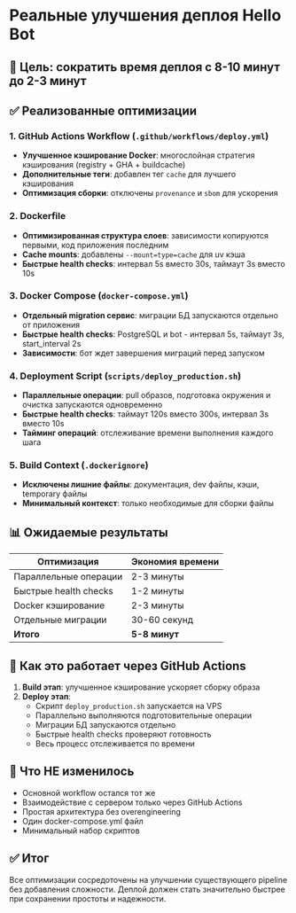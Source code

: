 # Реальные улучшения деплоя Hello Bot

## 🎯 Цель: сократить время деплоя с 8-10 минут до 2-3 минут

## ✅ Реализованные оптимизации

### 1. GitHub Actions Workflow (`.github/workflows/deploy.yml`)
- **Улучшенное кэширование Docker**: многослойная стратегия кэширования (registry + GHA + buildcache)
- **Дополнительные теги**: добавлен тег `cache` для лучшего кэширования
- **Оптимизация сборки**: отключены `provenance` и `sbom` для ускорения

### 2. Dockerfile
- **Оптимизированная структура слоев**: зависимости копируются первыми, код приложения последним
- **Cache mounts**: добавлены `--mount=type=cache` для uv кэша
- **Быстрые health checks**: интервал 5s вместо 30s, таймаут 3s вместо 10s

### 3. Docker Compose (`docker-compose.yml`)
- **Отдельный migration сервис**: миграции БД запускаются отдельно от приложения
- **Быстрые health checks**: PostgreSQL и bot - интервал 5s, таймаут 3s, start_interval 2s
- **Зависимости**: бот ждет завершения миграций перед запуском

### 4. Deployment Script (`scripts/deploy_production.sh`)
- **Параллельные операции**: pull образов, подготовка окружения и очистка запускаются одновременно
- **Быстрые health checks**: таймаут 120s вместо 300s, интервал 3s вместо 10s
- **Тайминг операций**: отслеживание времени выполнения каждого шага

### 5. Build Context (`.dockerignore`)
- **Исключены лишние файлы**: документация, dev файлы, кэши, temporary файлы
- **Минимальный контекст**: только необходимые для сборки файлы

## 📊 Ожидаемые результаты

| Оптимизация | Экономия времени |
|-------------|------------------|
| Параллельные операции | 2-3 минуты |
| Быстрые health checks | 1-2 минуты |
| Docker кэширование | 2-3 минуты |
| Отдельные миграции | 30-60 секунд |
| **Итого** | **5-8 минут** |

## 🚀 Как это работает через GitHub Actions

1. **Build этап**: улучшенное кэширование ускоряет сборку образа
2. **Deploy этап**: 
   - Скрипт `deploy_production.sh` запускается на VPS
   - Параллельно выполняются подготовительные операции
   - Миграции БД запускаются отдельно
   - Быстрые health checks проверяют готовность
   - Весь процесс отслеживается по времени

## 🔧 Что НЕ изменилось

- Основной workflow остался тот же
- Взаимодействие с сервером только через GitHub Actions
- Простая архитектура без overengineering
- Один docker-compose.yml файл
- Минимальный набор скриптов

## ✅ Итог

Все оптимизации сосредоточены на улучшении существующего pipeline без добавления сложности. Деплой должен стать значительно быстрее при сохранении простоты и надежности.